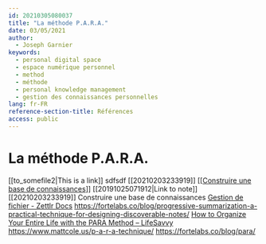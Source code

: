 ```yaml
---
id: 20210305080037
title: "La méthode P.A.R.A."
date: 03/05/2021
author:
  - Joseph Garnier
keywords:
  - personal digital space
  - espace numérique personnel
  - method
  - méthode
  - personal knowledge management
  - gestion des connaissances personnelles
lang: fr-FR
reference-section-title: Références
access: public
---
```


# La méthode P.A.R.A.
[[to_somefile2|This is a link]]
sdfsdf [[20210203233919]] [[[Construire une base de connaissances]([[20210203233919]])]]
\[\[20191025071912|Link to note\]\]
[[20210203233919]] Construire une base de connaissances
[Gestion de fichier - Zettlr Docs](https://docs.zettlr.com/fr/concepts/roots/)
https://fortelabs.co/blog/progressive-summarization-a-practical-technique-for-designing-discoverable-notes/
[How to Organize Your Entire Life with the PARA Method &#8211; LifeSavvy](https://www.lifesavvy.com/19446/how-to-organize-your-entire-life-with-the-para-method/)
https://www.mattcole.us/p-a-r-a-technique/
https://fortelabs.co/blog/para/
